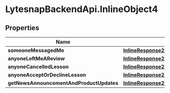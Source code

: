 # LytesnapBackendApi.InlineObject4

## Properties

Name | Type | Description | Notes
------------ | ------------- | ------------- | -------------
**someoneMessagedMe** | [**InlineResponse2001SomeoneMessagedMe**](InlineResponse2001SomeoneMessagedMe.md) |  | 
**anyoneLeftMeAReview** | [**InlineResponse2001SomeoneMessagedMe**](InlineResponse2001SomeoneMessagedMe.md) |  | 
**anyoneCancelledLesson** | [**InlineResponse2001SomeoneMessagedMe**](InlineResponse2001SomeoneMessagedMe.md) |  | 
**anyoneAcceptOrDeclineLesson** | [**InlineResponse2001SomeoneMessagedMe**](InlineResponse2001SomeoneMessagedMe.md) |  | 
**getNewsAnnouncementAndProductUpdates** | [**InlineResponse2001SomeoneMessagedMe**](InlineResponse2001SomeoneMessagedMe.md) |  | 


